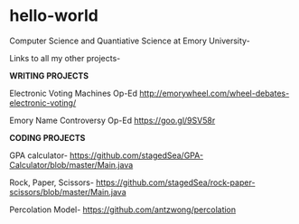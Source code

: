 # hello-world
Computer Science and Quantiative Science at Emory University-

Links to all my other projects-



**WRITING PROJECTS** 

Electronic Voting Machines Op-Ed
http://emorywheel.com/wheel-debates-electronic-voting/

Emory Name Controversy Op-Ed
https://goo.gl/9SV58r




**CODING PROJECTS** 

GPA calculator- 
https://github.com/stagedSea/GPA-Calculator/blob/master/Main.java

Rock, Paper, Scissors-
https://github.com/stagedSea/rock-paper-scissors/blob/master/Main.java

Percolation Model-
https://github.com/antzwong/percolation


